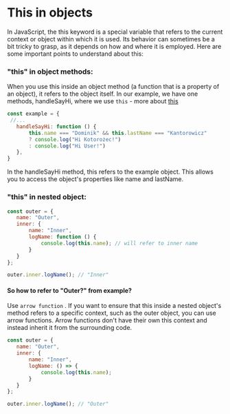 # This in objects 

 In JavaScript, the this keyword is a special variable that refers to the current context or object within which it is used. Its behavior can sometimes be a bit tricky to grasp, as it depends on how and where it is employed. Here are some important points to understand about this:

 ### "this" in object methods:
When you use this inside an object method (a function that is a property of an object), it refers to the object itself. In our example, we have one methods, handleSayHi, where we use `this` - more about [this]()
 ```js
 const example = {
  //... 
    handleSayHi: function () {
        this.name === "Dominik" && this.lastName === "Kantorowicz" 
        ? console.log("Hi Kotorożec!")
        : console.log("Hi User!")
    },
}

 ```

 In the handleSayHi method, this refers to the example object. This allows you to access the object's properties like name and lastName.

 ### "this" in nested object:

 ```js
const outer = {
    name: "Outer",
    inner: {
        name: "Inner",
        logName: function () {
            console.log(this.name); // will refer to inner name
        }
    }
};

outer.inner.logName(); // "Inner"

 ```

 #### So how to refer to "Outer?" from example? 
 Use `arrow function` . If you want to ensure that this inside a nested object's method refers to a specific context, such as the outer object, you can use arrow functions. Arrow functions don't have their own this context and instead inherit it from the surrounding code. 

 ```js
 const outer = {
    name: "Outer",
    inner: {
        name: "Inner",
        logName: () => {
            console.log(this.name);
        }
    }
};

outer.inner.logName(); // "Outer"

 ```
